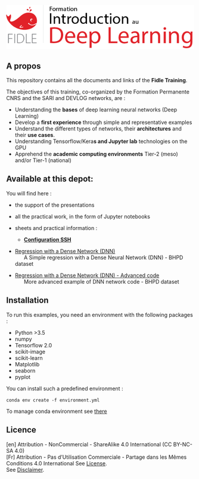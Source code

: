 
![](fidle/img/00-Fidle-titre-01_m.png)

## A propos

This repository contains all the documents and links of the **Fidle Training**.  

The objectives of this training, co-organized by the Formation Permanente CNRS and the SARI and DEVLOG networks, are :
 - Understanding the **bases** of deep learning neural networks (Deep Learning)
 - Develop a **first experience** through simple and representative examples
 - Understand the different types of networks, their **architectures** and their **use cases**.
 - Understanding Tensorflow/Kera**s and Jupyter lab** technologies on the GPU
 - Apprehend the **academic computing environments** Tier-2 (meso) and/or Tier-1 (national)

## Available at this depot:
You will find here :
 - the support of the presentations
 - all the practical work, in the form of Jupyter notebooks
 - sheets and practical information :
   - **[Configuration SSH](../-/wikis/howto-ssh)**

- [Regression with a Dense Network (DNN)](BHPD/01-DNN-Regression.ipynb)<br>
&nbsp;&nbsp;&nbsp;&nbsp;&nbsp;&nbsp;A Simple regression with a Dense Neural Network (DNN) - BHPD dataset

- [Regression with a Dense Network (DNN) - Advanced code](BHPD/02-DNN-Regression-Premium.ipynb)<br>
&nbsp;&nbsp;&nbsp;&nbsp;&nbsp;&nbsp;More advanced example of DNN network code - BHPD dataset





## Installation
To run this examples, you need an environment with the following packages :
 - Python >3.5
 - numpy
 - Tensorflow 2.0
 - scikit-image
 - scikit-learn
 - Matplotlib
 - seaborn
 - pyplot

You can install such a predefined environment :
```
conda env create -f environment.yml
```

To manage conda environment see [there](https://docs.conda.io/projects/conda/en/latest/user-guide/tasks/manage-environments.html#)  



## Licence

\[en\] Attribution - NonCommercial - ShareAlike 4.0 International (CC BY-NC-SA 4.0)  
\[Fr\] Attribution - Pas d’Utilisation Commerciale - Partage dans les Mêmes Conditions 4.0 International
See [License](https://creativecommons.org/licenses/by-nc-sa/4.0/legalcode).  
See [Disclaimer](https://creativecommons.org/licenses/by-nc-sa/4.0/#).